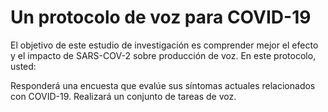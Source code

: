 # Un protocolo de voz para COVID-19 

El objetivo de este estudio de investigación es comprender mejor el efecto y el impacto 
de SARS-COV-2 sobre producción de voz. En este protocolo, usted: 
 
Responderá una encuesta que evalúe sus síntomas actuales relacionados con COVID-19.
Realizará un conjunto de tareas de voz. 
